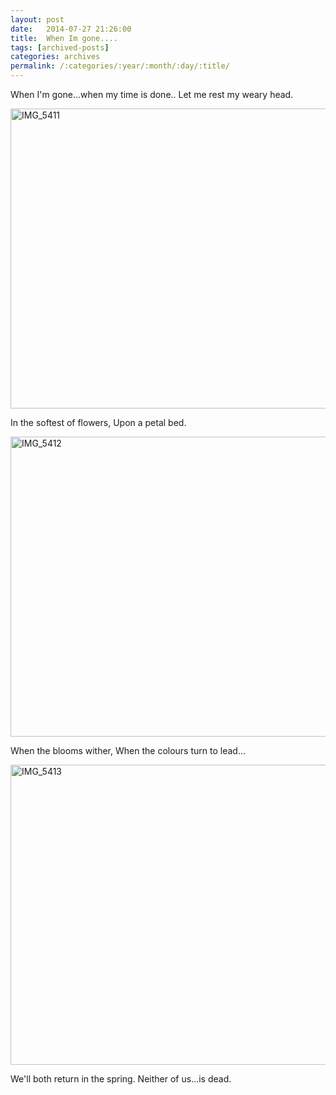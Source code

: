 ```yaml
---
layout: post
date:	2014-07-27 21:26:00
title:  When Im gone....
tags: [archived-posts]
categories: archives
permalink: /:categories/:year/:month/:day/:title/
---
```

When I'm gone...when my time is done..
Let me rest my weary head.

<a href="https://www.flickr.com/photos/86494503@N00/14745421284" title="IMG_5411 by mohandep, on Flickr"><img src="https://farm4.staticflickr.com/3872/14745421284_a144a97cf7_z.jpg" width="640" height="480" alt="IMG_5411"></a>


In the softest of flowers,
Upon a petal bed.


<a href="https://www.flickr.com/photos/86494503@N00/14744597391" title="IMG_5412 by mohandep, on Flickr"><img src="https://farm4.staticflickr.com/3835/14744597391_19d4370ef1_z.jpg" width="640" height="480" alt="IMG_5412"></a>


When the blooms wither,
When the colours turn to lead...

<a href="https://www.flickr.com/photos/86494503@N00/14745421594" title="IMG_5413 by mohandep, on Flickr"><img src="https://farm6.staticflickr.com/5559/14745421594_d016ca2b08_z.jpg" width="640" height="480" alt="IMG_5413"></a>

We'll both return in the spring.
Neither of us...is dead.
